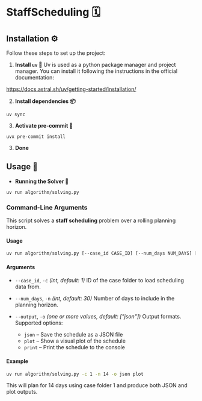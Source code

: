 # StaffScheduling 🗓️

## Installation ⚙️

Follow these steps to set up the project:

1. **Install `uv` 🚀**
Uv is used as a python package manager and project manager. You can install it following the instructions in the official documentation:

https://docs.astral.sh/uv/getting-started/installation/

2. **Install dependencies 📦**

```shell
uv sync
```

3. **Activate pre-commit 🔄**

```shell
uvx pre-commit install
```

3. **Done**

## Usage 🚀

- **Running the Solver 🧩**

```shell
uv run algorithm/solving.py
```
### Command-Line Arguments

This script solves a **staff scheduling** problem over a rolling planning horizon.

#### Usage

```bash
uv run algorithm/solving.py [--case_id CASE_ID] [--num_days NUM_DAYS] [--output OUTPUT ...]
```

#### Arguments

* `--case_id`, `-c`
  *(int, default: 1)*
  ID of the case folder to load scheduling data from.

* `--num_days`, `-n`
  *(int, default: 30)*
  Number of days to include in the planning horizon.

* `--output`, `-o`
  *(one or more values, default: \["json"])*
  Output formats. Supported options:

  * `json` – Save the schedule as a JSON file
  * `plot` – Show a visual plot of the schedule
  * `print` – Print the schedule to the console

#### Example

```bash
uv run algorithm/solving.py -c 1 -n 14 -o json plot
```

This will plan for 14 days using case folder 1 and produce both JSON and plot outputs.
